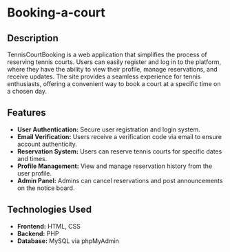 # Booking-a-court
## Description

TennisCourtBooking is a web application that simplifies the process of reserving tennis courts. Users can easily register and log in to the platform, where they have the ability to view their profile, manage reservations, and receive updates. The site provides a seamless experience for tennis enthusiasts, offering a convenient way to book a court at a specific time on a chosen day.

## Features

- **User Authentication:** Secure user registration and login system.
- **Email Verification:** Users receive a verification code via email to ensure account authenticity.
- **Reservation System:** Users can reserve tennis courts for specific dates and times.
- **Profile Management:** View and manage reservation history from the user profile.
- **Admin Panel:** Admins can cancel reservations and post announcements on the notice board.

## Technologies Used

- **Frontend:** HTML, CSS
- **Backend:** PHP
- **Database:** MySQL via phpMyAdmin




